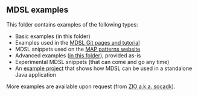 ## MDSL examples

This folder contains examples of the following types:

* Basic examples (in this folder)
* Examples used in the [MDSL Git pages and tutorial](https://microservice-api-patterns.github.io//MDSL-Specification/index)
* MDSL snippets used on the [MAP patterns website](https://microservice-api-patterns.org/)
* Advanced examples ([in this folder](examples-advanced)), provided as-is
* Experimental MDSL snippets (that can come and go any time)
* An [example project](./mdsl-standalone-example) that shows how MDSL can be used in a standalone Java application

More examples are available upon request (from [ZIO a.k.a. socadk](https://ozimmer.ch/about/)).
